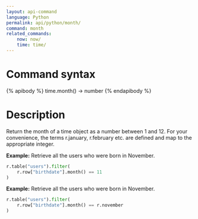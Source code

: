 ```yaml
---
layout: api-command 
language: Python
permalink: api/python/month/
command: month
related_commands:
    now: now/
    time: time/
---
```


# Command syntax #

{% apibody %}
time.month() &rarr; number
{% endapibody %}

# Description #

Return the month of a time object as a number between 1 and 12. For your convenience, the terms r.january, r.february etc. are defined and map to the appropriate integer.

__Example:__ Retrieve all the users who were born in November.

```py
r.table("users").filter(
    r.row["birthdate"].month() == 11
)
```


__Example:__ Retrieve all the users who were born in November.

```py
r.table("users").filter(
    r.row["birthdate"].month() == r.november
)
```

